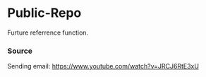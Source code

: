 ﻿# Public-Repo
Furture referrence function.
<br>
### Source<br>
Sending email: https://www.youtube.com/watch?v=JRCJ6RtE3xU

